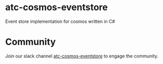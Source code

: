 # atc-cosmos-eventstore
Event store implementation for cosmos written in C#

# Community
Join our slack channel [atc-cosmos-eventstore](https://atc-net.slack.com/archives/C01AD6CR3LN) to engage the community.